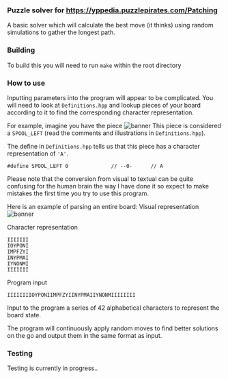 ### Puzzle solver for https://yppedia.puzzlepirates.com/Patching
A basic solver which will calculate the best move (it thinks) using random simulations to gather the longest path.

### Building
To build this you will need to run ```make``` within the root directory

### How to use
Inputting parameters into the program will appear to be complicated.
You will need to look at ```Definitions.hpp``` and lookup pieces of your board according to it to find the corresponding character representation.

For example, imagine you have the piece
![banner](http://i.imgur.com/dB3zN31.png)
This piece is considered a ```SPOOL_LEFT``` (read the comments and illustrations in ```Definitions.hpp```).

The define in ```Definitions.hpp``` tells us that this piece has a character representation of ```'A'```.
```
#define SPOOL_LEFT 0              // --0-      // A
```
Please note that the conversion from visual to textual can be quite confusing for the human brain the way I have done it so expect to make mistakes the first time you try to use this program.

Here is an example of parsing an entire board:
Visual representation
![banner](http://i.imgur.com/Jssxw37.jpg)

Character representation
```
IIIIIII
IOYPONI
IMPFZYI
INYPMAI
IYNONMI
IIIIIII
```

Program input
```
IIIIIIIIOYPONIIMPFZYIINYPMAIIYNONMIIIIIIII
```

Input to the program a series of 42 alphabetical characters to represent the board state.

The program will continuously apply random moves to find better solutions on the go and output them in the same format as input.

### Testing
Testing is currently in progress..
